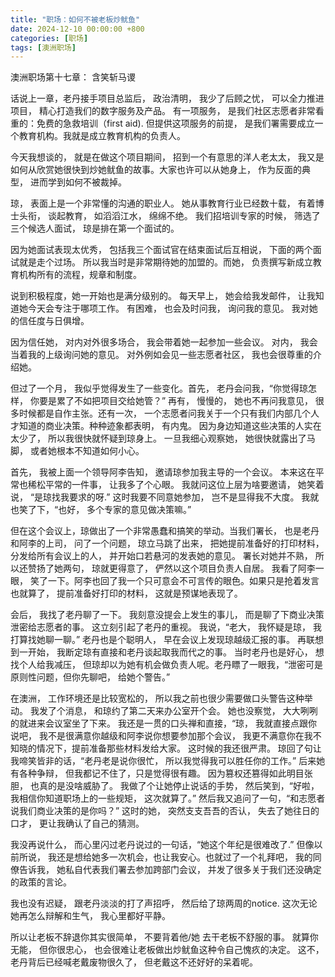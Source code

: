 ```yaml
---
title: "职场：如何不被老板炒鱿鱼"
date: 2024-12-10 00:00:00 +800
categories: [职场]
tags: [澳洲职场]
---
```


澳洲职场第十七章： 含笑斩马谡

话说上一章，老丹接手项目总监后， 政治清明， 我少了后顾之忧， 可以全力推进项目， 精心打造我们的数字服务及产品。 有一项服务， 是我们社区志愿者非常看重的：免费的急救培训（first aid). 但提供这项服务的前提， 是我们署需要成立一个教育机构。我就是成立教育机构的负责人。 

今天我想谈的， 就是在做这个项目期间， 招到一个有意思的洋人老太太， 我又是如何从欣赏她很快到炒她鱿鱼的故事。大家也许可以从她身上， 作为反面的典型， 进而学到如何不被裁掉。

琼， 表面上是一个非常懂的沟通的职业人。 她从事教育行业已经数十载， 有着博士头衔， 谈起教育， 如滔滔江水， 绵绵不绝。 我们招培训专家的时候， 筛选了三个候选人面试， 琼是排在第一个面试的。

因为她面试表现太优秀， 包括我三个面试官在结束面试后互相说， 下面的两个面试就是走个过场。 所以我当时是非常期待她的加盟的。而她， 负责撰写新成立教育机构所有的流程，规章和制度。

说到积极程度，她一开始也是满分级别的。 每天早上， 她会给我发邮件， 让我知道她今天会专注于哪项工作。 有困难， 也会及时问我， 询问我的意见。 我对她的信任度与日俱增。

因为信任她， 对内对外很多场合， 我会带着她一起参加一些会议。 对内， 我会当着我的上级询问她的意见。 对外例如会见一些志愿者社区， 我也会很尊重的介绍她。

但过了一个月， 我似乎觉得发生了一些变化。首先， 老丹会问我，“你觉得琼怎样， 你要是累了不如把项目交给她管？”  再有， 慢慢的， 她也不再问我意见， 很多时候都是自作主张。还有一次， 一个志愿者问我关于一个只有我们内部几个人才知道的商业决策。种种迹象都表明， 有内鬼。 因为身边知道这些决策的人实在太少了， 所以我很快就怀疑到琼身上。 一旦我细心观察她， 她很快就露出了马脚， 或者她根本不知道如何小心。 

首先， 我被上面一个领导阿李告知， 邀请琼参加我主导的一个会议。 本来这在平常也稀松平常的一件事， 让我多了个心眼。 我就问这位上层为啥要邀请， 她笑着说， “是琼找我要求的呀.” 这时我要不同意她参加， 岂不是显得我不大度。 我就也笑了下，“也好， 多个专家的意见做决策嘛。” 

但在这个会议上，琼做出了一个非常愚蠢和搞笑的举动。当我们署长， 也是老丹和阿李的上司， 问了一个问题， 琼立马跳了出来， 把她提前准备好的打印材料， 分发给所有会议上的人， 并开始口若悬河的发表她的意见。 署长对她并不熟， 所以还赞扬了她两句， 琼就更得意了， 俨然以这个项目负责人自居。 我看了阿李一眼， 笑了一下。阿李也回了我一个只可意会不可言传的眼色。如果只是抢着发言也就算了， 提前准备好打印的材料， 这就是预谋地表现了。

会后， 我找了老丹聊了一下。 我刻意没提会上发生的事儿， 而是聊了下商业决策泄密给志愿者的事。 这立刻引起了老丹的重视。 我说，“老大， 我怀疑是琼， 我打算找她聊一聊。” 老丹也是个聪明人， 早在会议上发现琼越级汇报的事。 再联想到一开始， 我断定琼有直接和老丹谈起取我而代之的事。 当时老丹也是好心， 想找个人给我减压， 但琼却以为她有机会做负责人呢。老丹瞟了一眼我，“泄密可是原则性问题，但你先聊吧， 给她个警告。”

在澳洲， 工作环境还是比较宽松的， 所以我之前也很少需要做口头警告这种举动。 我发了个消息， 和琼约了第二天来办公室开个会。 她也没察觉， 大大咧咧的就进来会议室坐了下来。 我还是一贯的口头禅和直接，“琼， 我就直接点跟你说吧， 我不是很满意你越级和阿李说你想要参加那个会议， 我更不满意你在我不知晓的情况下，提前准备那些材料发给大家。 这时候的我还很严肃。 琼回了句让我啼笑皆非的话，“老丹老是说你很忙， 所以我觉得我可以胜任你的工作。” 后来她有各种争辩， 但我都记不住了，只是觉得很有趣。 因为篡权还篡得如此明目张胆， 也真的是没啥威胁了。 我做了个让她停止说话的手势， 然后笑到，“好啦， 我相信你知道职场上的一些规矩， 这次就算了。” 然后我又追问了一句，“和志愿者说我们商业决策的是你吗？” 这时的她， 突然支支吾吾的否认， 失去了她往日的口才， 更让我确认了自己的猜测。

我没再说什么， 而心里闪过老丹说过的一句话，“她这个年纪是很难改了.” 但像以前所说， 我还是想给她多一次机会，也让我安心。也就过了一个礼拜吧， 我的同僚告诉我， 她私自代表我们署去参加跨部门会议， 并发了很多关于我们还没确定的政策的言论。

我也没有迟疑， 跟老丹淡淡的打了声招呼， 然后给了琼两周的notice. 这次无论她再怎么辩解和生气， 我心里都好平静。

所以让老板不辞退你其实很简单， 不要背着他/她 去干老板不舒服的事。 就算你无能， 但你很忠心， 也会很难让老板做出炒鱿鱼这种令自己愧疚的决定。 这不， 老丹背后已经喊老戴废物很久了， 但老戴这不还好好的呆着呢。